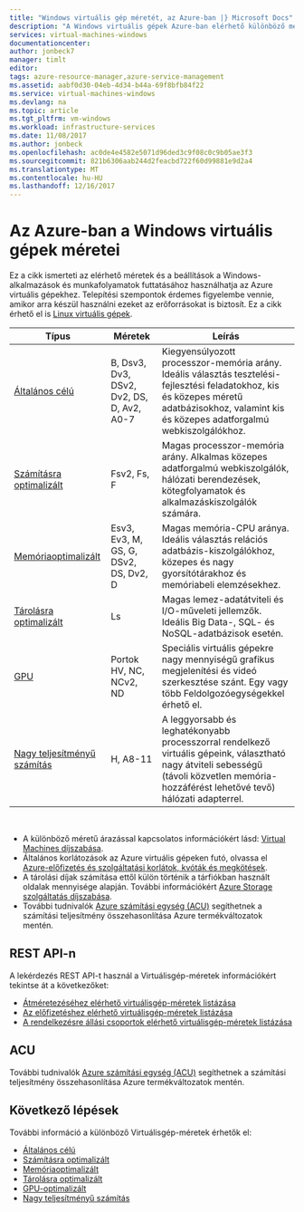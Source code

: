 ```yaml
---
title: "Windows virtuális gép méretét, az Azure-ban |} Microsoft Docs"
description: "A Windows virtuális gépek Azure-ban elérhető különböző méretű sorolja fel."
services: virtual-machines-windows
documentationcenter: 
author: jonbeck7
manager: timlt
editor: 
tags: azure-resource-manager,azure-service-management
ms.assetid: aabf0d30-04eb-4d34-b44a-69f8bfb84f22
ms.service: virtual-machines-windows
ms.devlang: na
ms.topic: article
ms.tgt_pltfrm: vm-windows
ms.workload: infrastructure-services
ms.date: 11/08/2017
ms.author: jonbeck
ms.openlocfilehash: ac0de4e4582e5071d96ded3c9f08c0c9b05ae3f3
ms.sourcegitcommit: 821b6306aab244d2feacbd722f60d99881e9d2a4
ms.translationtype: MT
ms.contentlocale: hu-HU
ms.lasthandoff: 12/16/2017
---
```

# <a name="sizes-for-windows-virtual-machines-in-azure"></a>Az Azure-ban a Windows virtuális gépek méretei

Ez a cikk ismerteti az elérhető méretek és a beállítások a Windows-alkalmazások és munkafolyamatok futtatásához használhatja az Azure virtuális gépekhez. Telepítési szempontok érdemes figyelembe vennie, amikor arra készül használni ezeket az erőforrásokat is biztosít.  Ez a cikk érhető el is [Linux virtuális gépek](../linux/sizes.md?toc=%2fazure%2fvirtual-machines%2flinux%2ftoc.json).


| Típus                     | Méretek           |    Leírás       |
|--------------------------|-------------------|------------------------------------------------------------------------------------------------------------------------------------|
| [Általános célú](sizes-general.md)          | B, Dsv3, Dv3, DSv2, Dv2, DS, D, Av2, A0-7 | Kiegyensúlyozott processzor-memória arány. Ideális választás tesztelési-fejlesztési feladatokhoz, kis és közepes méretű adatbázisokhoz, valamint kis és közepes adatforgalmú webkiszolgálókhoz. |
| [Számításra optimalizált](sizes-compute.md)        | Fsv2, Fs, F             | Magas processzor-memória arány. Alkalmas közepes adatforgalmú webkiszolgálók, hálózati berendezések, kötegfolyamatok és alkalmazáskiszolgálók számára.        |
| [Memóriaoptimalizált](../virtual-machines-windows-sizes-memory.md)         | Esv3, Ev3, M, GS, G, DSv2, DS, Dv2, D   | Magas memória-CPU aránya. Ideális választás relációs adatbázis-kiszolgálókhoz, közepes és nagy gyorsítótárakhoz és memóriabeli elemzésekhez.                 |
| [Tárolásra optimalizált](../virtual-machines-windows-sizes-storage.md)        | Ls                | Magas lemez-adatátviteli és I/O-műveleti jellemzők. Ideális Big Data-, SQL- és NoSQL-adatbázisok esetén.                                                         |
| [GPU](sizes-gpu.md)            | Portok HV, NC, NCv2, ND            | Speciális virtuális gépekre nagy mennyiségű grafikus megjelenítési és videó szerkesztése szánt. Egy vagy több Feldolgozóegységekkel érhető el.       |
| [Nagy teljesítményű számítás](sizes-hpc.md) | H, A8-11          | A leggyorsabb és leghatékonyabb processzorral rendelkező virtuális gépeink, választható nagy átviteli sebességű (távoli közvetlen memória-hozzáférést lehetővé tevő) hálózati adapterrel. 

<br> 

- A különböző méretű árazással kapcsolatos információkért lásd: [Virtual Machines díjszabása](https://azure.microsoft.com/pricing/details/virtual-machines/#Windows). 
- Általános korlátozások az Azure virtuális gépeken futó, olvassa el [Azure-előfizetés és szolgáltatási korlátok, kvóták és megkötések](../../azure-subscription-service-limits.md).
- A tárolási díjak számítása ettől külön történik a tárfiókban használt oldalak mennyisége alapján. További információkért [Azure Storage szolgáltatás díjszabása](https://azure.microsoft.com/pricing/details/storage/).
- További tudnivalók [Azure számítási egység (ACU)](acu.md) segíthetnek a számítási teljesítmény összehasonlítása Azure termékváltozatok mentén.



## <a name="rest-api"></a>REST API-n

A lekérdezés REST API-t használ a Virtuálisgép-méretek információkért tekintse át a következőket:

- [Átméretezéséhez elérhető virtuálisgép-méretek listázása](https://docs.microsoft.com/rest/api/compute/virtualmachines/virtualmachines-list-sizes-for-resizing)
- [Az előfizetéshez elérhető virtuálisgép-méretek listázása](https://docs.microsoft.com/rest/api/compute/virtualmachines/virtualmachines-list-sizes-region)
- [A rendelkezésre állási csoportok elérhető virtuálisgép-méretek listázása](
https://docs.microsoft.com/rest/api/compute/virtualmachines/virtualmachines-list-sizes-availability-set)

## <a name="acu"></a>ACU

További tudnivalók [Azure számítási egység (ACU)](acu.md) segíthetnek a számítási teljesítmény összehasonlítása Azure termékváltozatok mentén.

## <a name="next-steps"></a>Következő lépések

További információ a különböző Virtuálisgép-méretek érhetők el:
- [Általános célú](sizes-general.md)
- [Számításra optimalizált](sizes-compute.md)
- [Memóriaoptimalizált](../virtual-machines-windows-sizes-memory.md)
- [Tárolásra optimalizált](../virtual-machines-windows-sizes-storage.md)
- [GPU-optimalizált](sizes-gpu.md)
- [Nagy teljesítményű számítás](sizes-hpc.md)



